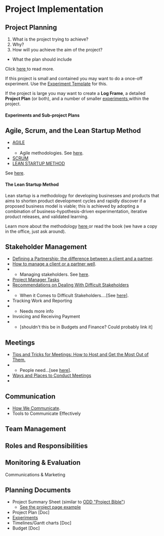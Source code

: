 # Project Implementation

## **Project Planning**

1. What is the project trying to achieve? 
2. Why? 
3. How will you achieve the aim of the project? 

* What the plan should include

Click [here ](project-planning.md)to read more. 



If this project is small and contained you may want to do a once-off experiment. Use the [Experiment Template](https://docs.google.com/document/d/1Lg0rxIoDVkskMqfdbEtj43gCw_cMYb2zrVe_ZrWhbR4/edit) for this.

If the project is large you may want to create a **Log Frame**, a detailed **Project Plan** \(or both\), and a number of smaller [experiments ](https://docs.google.com/document/d/1Lg0rxIoDVkskMqfdbEtj43gCw_cMYb2zrVe_ZrWhbR4/edit)within the project.

#### Experiments and Sub-project Plans

## Agile, Scrum, and the Lean Startup Method

* [AGILE](agile-and-scrum.md#agile)
* * Agile methodologies. See [here](agile-and-scrum.md#agile-methodologies).
* [SCRUM](agile-and-scrum.md#scrum)
* [LEAN STARTUP METHOD](agile-and-scrum.md#lean-startup-method)

See [here](agile-and-scrum.md).



#### The Lean Startup Method

Lean startup is a methodology for developing businesses and products that aims to shorten product development cycles and rapidly discover if a proposed business model is viable; this is achieved by adopting a combination of business-hypothesis-driven experimentation, iterative product releases, and validated learning.

Learn more about the methodology [here ](http://theleanstartup.com/principles)or read the book \(we have a copy in the office, just ask around\).

## Stakeholder Management

* [Defining a Partnership; the difference between a client and a partner](stakeholder-management.md#the-difference-between-a-client-and-a-partner). 
* [How to manage a client or a partner well](stakeholder-management.md#how-to-manage-a-client-or-partner-well). 
* * Managing stakeholders. See [here](stakeholder-management.md#managing-stakeholders). 
* [Project Manager Tasks](stakeholder-management.md#project-manager-tasks)
* [Recommendations on Dealing With Difficult Stakeholders](stakeholder-management.md#recommendations-on-dealing-with-difficult-stakeholders)
* * When it Comes to Difficult Stakeholders....\[See [here](stakeholder-management.md#when-it-comes-to-difficult-stakeholders)\].
* Tracking Work and Reporting
* * Needs more info
* Invoicing and Receiving Payment
* * \[shouldn't this be in Budgets and Finance? Could probably link it\]

## Meetings

* [Tips and Tricks for Meetings: How to Host and Get the Most Out of Them.](meetings.md) 
* * People need...\[see [here](meetings.md#people-need)\].
* [Ways and Places to Conduct Meetings](meetings.md#ways-and-places-to-conduct-meetings)
* 
## Communication

* [How We Communicate](communication.md#communication). 
* Tools to Communicate Effectively



## Team Management

## Roles and Responsibilities



## Monitoring & Evaluation

Communications & Marketing





## Planning Documents

* Project Summary Sheet \(similar to [ODD "Project Bible"](https://docs.google.com/document/d/1YDcrEaRN2DSnix00GcgjRQAtSTykgvtcWYBOZZqOWhs/edit)\)
  * [See the project page example](https://adieya2.dreamhosters.com/index.php?title=Business_Portal)
* Project Plan \[Doc\]
* [Experiments](https://docs.google.com/document/d/1Lg0rxIoDVkskMqfdbEtj43gCw_cMYb2zrVe_ZrWhbR4/edit)
* Timelines/Gantt charts \[Doc\]
* Budget \[Doc\]



